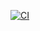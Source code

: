 [![CI](https://github.com/Valeriia-shbn/unit-4.1/actions/workflows/gradle.yml/badge.svg)](https://github.com/Valeriia-shbn/unit-4.1/actions/workflows/gradle.yml)
